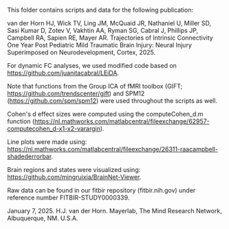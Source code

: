 This folder contains scripts and data for the following publication:

van der Horn HJ, Wick TV, Ling JM, McQuaid JR, Nathaniel U, Miller SD, Sasi Kumar D, Zotev V, Vakhtin AA, Ryman SG, Cabral J, Phillips JP, Campbell RA, Sapien RE, Mayer AR. 
Trajectories of Intrinsic Connectivity One Year Post Pediatric Mild Traumatic Brain Injury: Neural Injury Superimposed on Neurodevelopment, Cortex, 2025.

For dynamic FC analyses, we used modified code based on https://github.com/juanitacabral/LEiDA.

Note that functions from the Group ICA of fMRI toolbox (GIFT; https://github.com/trendscenter/gift) and SPM12 (https://github.com/spm/spm12) were used throughout the scripts as well. 

Cohen's d effect sizes were computed using the computeCohen_d.m function (https://nl.mathworks.com/matlabcentral/fileexchange/62957-computecohen_d-x1-x2-varargin).

Line plots were made using: https://nl.mathworks.com/matlabcentral/fileexchange/26311-raacampbell-shadederrorbar.

Brain regions and states were visualized using: https://github.com/mingruixia/BrainNet-Viewer.

Raw data can be found in our fitbir repository (fitbir.nih.gov) under reference number FITBIR-STUDY0000339.

January 7, 2025.
H.J. van der Horn.
Mayerlab, The Mind Research Network, Albuquerque, NM. U.S.A. 

